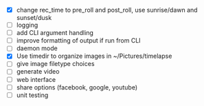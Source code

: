 - [x] change rec_time to pre_roll and post_roll, use sunrise/dawn and sunset/dusk
- [ ] logging
- [ ] add CLI argument handling
- [ ] improve formatting of output if run from CLI
- [ ] daemon mode
- [x] Use timedir to organize images in ~/Pictures/timelapse
- [ ] give image filetype choices
- [ ] generate video
- [ ] web interface
- [ ] share options (facebook, google, youtube)
- [ ] unit testing
